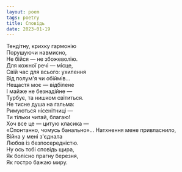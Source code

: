 ```yaml
---
layout: poem
tags: poetry
title: Сповідь
date: 2023-01-19
---
```


Тендітну, крихку гармонію<br>
Порушуючи навмисно,<br>
Не бійся — не збожеволію.<br>
Для кожної речі — місце,<br>
Свій час для всього: ухилення<br>
Від полум'я чи обіймів...<br>
Нещастя моє — відбілене<br>
І майже не безнадійне —<br>
Турбує, та нишком світиться.<br>
Не тисне душа на гальма:<br>
Римуються нісенітниці —<br>
Ти тільки читай, благаю!<br>
Хоч все це — цитую класика —<br>
«Спонтанно, чомусь банально»...
Натхнення мене привласнило,<br>
Війна у мені з'єднала<br>
Любов із безпосередністю.<br>
Ну ось тобі сповідь щира,<br>
Як болісно прагну березня,<br>
Як гостро бажаю миру.<br>
